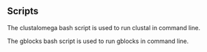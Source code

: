 ## Scripts

The clustalomega bash script is used to run clustal in command line.

The gblocks bash script is used to run gblocks in command line. 



 


